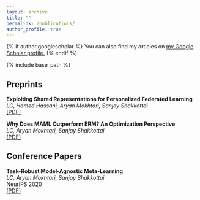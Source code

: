 ```yaml
---
layout: archive
title: ""
permalink: /publications/
author_profile: true
---
```


{% if author.googlescholar %}
  You can also find my articles on <u><a href="{{author.googlescholar}}">my Google Scholar profile</a>.</u>
{% endif %}

{% include base_path %}

<!---{% for post in site.publications reversed %}
          {% include archive-single.html %}
     {% endfor %}--->
     
## Preprints

**Exploiting Shared Representations for Personalized Federated
Learning**  
*LC, Hamed Hassani, Aryan Mokhtari, Sanjay Shakkottai*  
[\[PDF\]](https://arxiv.org/pdf/2102.07078.pdf)

**Why Does MAML Outperform ERM? An Optimization
Perspective**  
*LC, Aryan Mokhtari, Sanjay Shakkottai*  
[\[PDF\]](https://arxiv.org/pdf/2010.14672.pdf)
     
## Conference Papers

**Task-Robust Model-Agnostic Meta-Learning**  
*LC, Aryan Mokhtari, Sanjay Shakkottai*  
NeurIPS 2020  
[\[PDF\]](https://arxiv.org/abs/2002.04766.pdf)
